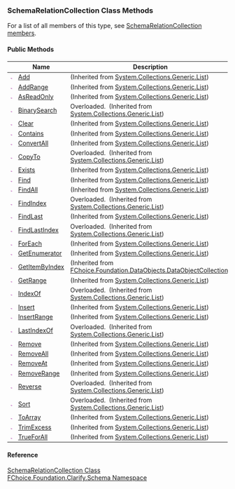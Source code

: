 ﻿### SchemaRelationCollection Class Methods

For a list of all members of this type, see [SchemaRelationCollection members](fcSDK~FChoice.Foundation.Clarify.Schema.SchemaRelationCollection_members.md).

#### Public Methods

|   | Name | Description |
| --- | --- | --- |
| ![Public Method](dotnetimages/publicMethod.png) | [Add](#) | (Inherited from [System.Collections.Generic.List<SchemaRelation>](#)) |
| ![Public Method](dotnetimages/publicMethod.png) | [AddRange](#) | (Inherited from [System.Collections.Generic.List<SchemaRelation>](#)) |
| ![Public Method](dotnetimages/publicMethod.png) | [AsReadOnly](#) | (Inherited from [System.Collections.Generic.List<SchemaRelation>](#)) |
| ![Public Method](dotnetimages/publicMethod.png) | [BinarySearch](#) | Overloaded.  (Inherited from [System.Collections.Generic.List<SchemaRelation>](#)) |
| ![Public Method](dotnetimages/publicMethod.png) | [Clear](#) | (Inherited from [System.Collections.Generic.List<SchemaRelation>](#)) |
| ![Public Method](dotnetimages/publicMethod.png) | [Contains](#) | (Inherited from [System.Collections.Generic.List<SchemaRelation>](#)) |
| ![Public Method](dotnetimages/publicMethod.png) | [ConvertAll](#) | (Inherited from [System.Collections.Generic.List<SchemaRelation>](#)) |
| ![Public Method](dotnetimages/publicMethod.png) | [CopyTo](#) | Overloaded.  (Inherited from [System.Collections.Generic.List<SchemaRelation>](#)) |
| ![Public Method](dotnetimages/publicMethod.png) | [Exists](#) | (Inherited from [System.Collections.Generic.List<SchemaRelation>](#)) |
| ![Public Method](dotnetimages/publicMethod.png) | [Find](#) | (Inherited from [System.Collections.Generic.List<SchemaRelation>](#)) |
| ![Public Method](dotnetimages/publicMethod.png) | [FindAll](#) | (Inherited from [System.Collections.Generic.List<SchemaRelation>](#)) |
| ![Public Method](dotnetimages/publicMethod.png) | [FindIndex](#) | Overloaded.  (Inherited from [System.Collections.Generic.List<SchemaRelation>](#)) |
| ![Public Method](dotnetimages/publicMethod.png) | [FindLast](#) | (Inherited from [System.Collections.Generic.List<SchemaRelation>](#)) |
| ![Public Method](dotnetimages/publicMethod.png) | [FindLastIndex](#) | Overloaded.  (Inherited from [System.Collections.Generic.List<SchemaRelation>](#)) |
| ![Public Method](dotnetimages/publicMethod.png) | [ForEach](#) | (Inherited from [System.Collections.Generic.List<SchemaRelation>](#)) |
| ![Public Method](dotnetimages/publicMethod.png) | [GetEnumerator](#) | (Inherited from [System.Collections.Generic.List<SchemaRelation>](#)) |
| ![Public Method](dotnetimages/publicMethod.png) | [GetItemByIndex](fcSDK~FChoice.Foundation.DataObjects.DataObjectCollection`1~GetItemByIndex.md) | (Inherited from [FChoice.Foundation.DataObjects.DataObjectCollection<SchemaRelation>](fcSDK~FChoice.Foundation.DataObjects.DataObjectCollection`1.md)) |
| ![Public Method](dotnetimages/publicMethod.png) | [GetRange](#) | (Inherited from [System.Collections.Generic.List<SchemaRelation>](#)) |
| ![Public Method](dotnetimages/publicMethod.png) | [IndexOf](#) | Overloaded.  (Inherited from [System.Collections.Generic.List<SchemaRelation>](#)) |
| ![Public Method](dotnetimages/publicMethod.png) | [Insert](#) | (Inherited from [System.Collections.Generic.List<SchemaRelation>](#)) |
| ![Public Method](dotnetimages/publicMethod.png) | [InsertRange](#) | (Inherited from [System.Collections.Generic.List<SchemaRelation>](#)) |
| ![Public Method](dotnetimages/publicMethod.png) | [LastIndexOf](#) | Overloaded.  (Inherited from [System.Collections.Generic.List<SchemaRelation>](#)) |
| ![Public Method](dotnetimages/publicMethod.png) | [Remove](#) | (Inherited from [System.Collections.Generic.List<SchemaRelation>](#)) |
| ![Public Method](dotnetimages/publicMethod.png) | [RemoveAll](#) | (Inherited from [System.Collections.Generic.List<SchemaRelation>](#)) |
| ![Public Method](dotnetimages/publicMethod.png) | [RemoveAt](#) | (Inherited from [System.Collections.Generic.List<SchemaRelation>](#)) |
| ![Public Method](dotnetimages/publicMethod.png) | [RemoveRange](#) | (Inherited from [System.Collections.Generic.List<SchemaRelation>](#)) |
| ![Public Method](dotnetimages/publicMethod.png) | [Reverse](#) | Overloaded.  (Inherited from [System.Collections.Generic.List<SchemaRelation>](#)) |
| ![Public Method](dotnetimages/publicMethod.png) | [Sort](#) | Overloaded.  (Inherited from [System.Collections.Generic.List<SchemaRelation>](#)) |
| ![Public Method](dotnetimages/publicMethod.png) | [ToArray](#) | (Inherited from [System.Collections.Generic.List<SchemaRelation>](#)) |
| ![Public Method](dotnetimages/publicMethod.png) | [TrimExcess](#) | (Inherited from [System.Collections.Generic.List<SchemaRelation>](#)) |
| ![Public Method](dotnetimages/publicMethod.png) | [TrueForAll](#) | (Inherited from [System.Collections.Generic.List<SchemaRelation>](#)) |





#### Reference

[SchemaRelationCollection Class](fcSDK~FChoice.Foundation.Clarify.Schema.SchemaRelationCollection.md)  
[FChoice.Foundation.Clarify.Schema Namespace](fcSDK~FChoice.Foundation.Clarify.Schema_namespace.md)